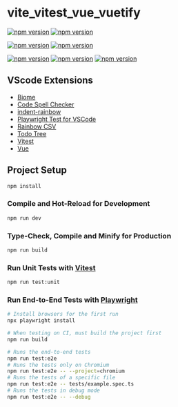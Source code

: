 # vite_vitest_vue_vuetify

[![npm version](https://img.shields.io/badge/node-23.11.0-green)](https://nodejs.jp/)
[![npm version](https://img.shields.io/badge/npm-11.2.0-green)](https://www.npmjs.com/)

[![npm version](https://img.shields.io/badge/vite-6.2.5-green)](https://www.npmjs.com/package/vite)
[![npm version](https://img.shields.io/badge/vitest-3.1.1-green)](https://www.npmjs.com/package/vitest)

[![npm version](https://img.shields.io/badge/typescript-5.8.2-green)](https://www.npmjs.com/package/typescript)
[![npm version](https://img.shields.io/badge/vue-3.5.13-green)](https://www.npmjs.com/package/vue)
[![npm version](https://img.shields.io/badge/vuetify-3.8.0-green)](https://www.npmjs.com/package/vuetify)

## VScode Extensions

- [Biome](https://marketplace.visualstudio.com/items?itemName=biomejs.biome)
- [Code Spell Checker](https://marketplace.visualstudio.com/items?itemName=streetsidesoftware.code-spell-checker)
- [indent-rainbow](https://marketplace.visualstudio.com/items?itemName=oderwat.indent-rainbow)
- [Playwright Test for VSCode](https://marketplace.visualstudio.com/items?itemName=ms-playwright.playwright)
- [Rainbow CSV](https://marketplace.visualstudio.com/items?itemName=mechatroner.rainbow-csv)
- [Todo Tree](https://marketplace.visualstudio.com/items?itemName=Gruntfuggly.todo-tree)
- [Vitest](https://marketplace.visualstudio.com/items?itemName=vitest.explorer)
- [Vue](https://marketplace.visualstudio.com/items?itemName=Vue.volar)

## Project Setup

```sh
npm install
```

### Compile and Hot-Reload for Development

```sh
npm run dev
```

### Type-Check, Compile and Minify for Production

```sh
npm run build
```

### Run Unit Tests with [Vitest](https://vitest.dev/)

```sh
npm run test:unit
```

### Run End-to-End Tests with [Playwright](https://playwright.dev)

```sh
# Install browsers for the first run
npx playwright install

# When testing on CI, must build the project first
npm run build

# Runs the end-to-end tests
npm run test:e2e
# Runs the tests only on Chromium
npm run test:e2e -- --project=chromium
# Runs the tests of a specific file
npm run test:e2e -- tests/example.spec.ts
# Runs the tests in debug mode
npm run test:e2e -- --debug
```
